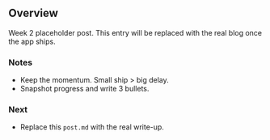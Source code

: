 ## Overview
Week 2 placeholder post. This entry will be replaced with the real blog once the app ships.

### Notes
- Keep the momentum. Small ship > big delay.
- Snapshot progress and write 3 bullets.

### Next
- Replace this `post.md` with the real write-up.
